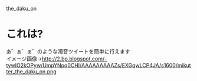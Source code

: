 the_daku_on

これは?
==================
あ゛ぁ゛ぁ゛のような濁音ツイートを簡単に行えます  
イメージ画像→http://2.bp.blogspot.com/-tywIO2kOPyw/UmpYNpq0CHI/AAAAAAAAAZs/EXGqwLCP4JA/s1600/mikutter_the_daku_on.png


